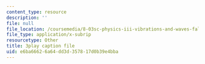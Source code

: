 ```yaml
---
content_type: resource
description: ''
file: null
file_location: /coursemedia/8-03sc-physics-iii-vibrations-and-waves-fall-2016/e6ba66626a64dd3d357817d0b39e4bba_FCFpaKcpuXQ.srt
file_type: application/x-subrip
resourcetype: Other
title: 3play caption file
uid: e6ba6662-6a64-dd3d-3578-17d0b39e4bba
---
```

